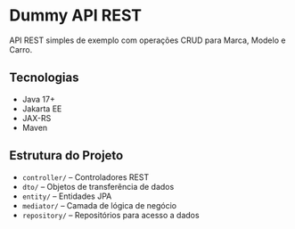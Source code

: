 # Dummy API REST

API REST simples de exemplo com operações CRUD para Marca, Modelo e Carro.

## Tecnologias

- Java 17+
- Jakarta EE
- JAX-RS
- Maven

## Estrutura do Projeto

- `controller/` – Controladores REST
- `dto/` – Objetos de transferência de dados
- `entity/` – Entidades JPA
- `mediator/` – Camada de lógica de negócio
- `repository/` – Repositórios para acesso a dados
